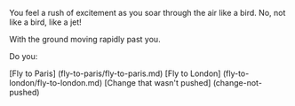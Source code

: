 You feel a rush of excitement as you soar through the air like a bird.
No, not like a bird, like a jet!

With the ground moving rapidly past you.

Do you:

[Fly to Paris] (fly-to-paris/fly-to-paris.md)
[Fly to London] (fly-to-london/fly-to-london.md)
[Change that wasn't pushed] (change-not-pushed)
